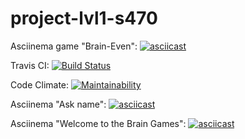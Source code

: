 # project-lvl1-s470

Asciinema game "Brain-Even":
[![asciicast](https://asciinema.org/a/LHeWV4aVI0tZ3qFLCi6wArhwg.svg)](https://asciinema.org/a/LHeWV4aVI0tZ3qFLCi6wArhwg)

Travis CI:
[![Build Status](https://travis-ci.org/SergeyKuleshov/project-lvl1-s470.svg?branch=master)](https://travis-ci.org/SergeyKuleshov/project-lvl1-s470)

Code Climate:
[![Maintainability](https://api.codeclimate.com/v1/badges/3f85b51a466809e77b27/maintainability)](https://codeclimate.com/github/SergeyKuleshov/project-lvl1-s470/maintainability)

Asciinema "Ask name":
[![asciicast](https://asciinema.org/a/2jTYs4q4f5EHetSwR8ELDJAew.svg)](https://asciinema.org/a/2jTYs4q4f5EHetSwR8ELDJAew)

Asciinema "Welcome to the Brain Games":
[![asciicast](https://asciinema.org/a/sl3zpVFeOPfG97SbBjxFt9AOL.svg)](https://asciinema.org/a/sl3zpVFeOPfG97SbBjxFt9AOL)




